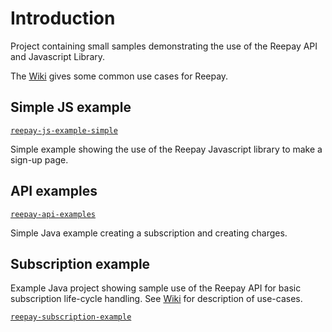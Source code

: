 # Introduction

Project containing small samples demonstrating the use of the Reepay API and Javascript Library.

The [Wiki](https://github.com/reepay/reepay-examples/wiki) gives some common use cases for Reepay.

## Simple JS example

[`reepay-js-example-simple`](reepay-js-example-simple)

Simple example showing the use of the Reepay Javascript library to make a sign-up page.

## API examples

[`reepay-api-examples`](reepay-api-examples)

Simple Java example creating a subscription and creating charges.

## Subscription example

Example Java project showing sample use of the Reepay API for basic subscription life-cycle
handling. See [Wiki](https://github.com/reepay/reepay-examples/wiki/Simple-subscription-handling) for description
of use-cases.

[`reepay-subscription-example`](reepay-subscription-example)
